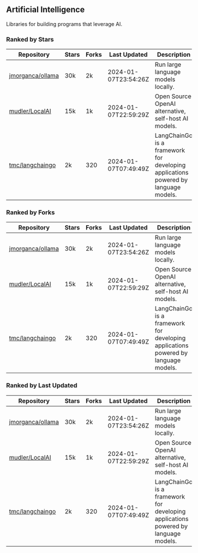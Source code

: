 ## Artificial Intelligence

Libraries for building programs that leverage AI.

### Ranked by Stars

| Repository | Stars | Forks | Last Updated | Description | 
|------------|-------|-------|--------------|-------------|
| [jmorganca/ollama](https://github.com/jmorganca/ollama) | 30k | 2k | 2024-01-07T23:54:26Z |  Run large language models locally. |
| [mudler/LocalAI](https://github.com/mudler/LocalAI) | 15k | 1k | 2024-01-07T22:59:29Z |  Open Source OpenAI alternative, self-host AI models. |
| [tmc/langchaingo](https://github.com/tmc/langchaingo) | 2k | 320 | 2024-01-07T07:49:49Z |  LangChainGo is a framework for developing applications powered by language models. |

### Ranked by Forks

| Repository | Stars | Forks | Last Updated | Description | 
|------------|-------|-------|--------------|-------------|
| [jmorganca/ollama](https://github.com/jmorganca/ollama) | 30k | 2k | 2024-01-07T23:54:26Z |  Run large language models locally. |
| [mudler/LocalAI](https://github.com/mudler/LocalAI) | 15k | 1k | 2024-01-07T22:59:29Z |  Open Source OpenAI alternative, self-host AI models. |
| [tmc/langchaingo](https://github.com/tmc/langchaingo) | 2k | 320 | 2024-01-07T07:49:49Z |  LangChainGo is a framework for developing applications powered by language models. |

### Ranked by Last Updated

| Repository | Stars | Forks | Last Updated | Description | 
|------------|-------|-------|--------------|-------------|
| [jmorganca/ollama](https://github.com/jmorganca/ollama) | 30k | 2k | 2024-01-07T23:54:26Z |  Run large language models locally. |
| [mudler/LocalAI](https://github.com/mudler/LocalAI) | 15k | 1k | 2024-01-07T22:59:29Z |  Open Source OpenAI alternative, self-host AI models. |
| [tmc/langchaingo](https://github.com/tmc/langchaingo) | 2k | 320 | 2024-01-07T07:49:49Z |  LangChainGo is a framework for developing applications powered by language models. |

